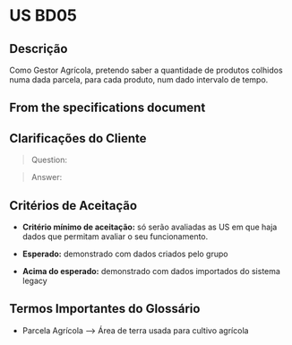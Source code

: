 # US BD05 

## Descrição

Como Gestor Agrícola, pretendo saber a quantidade de produtos colhidos numa dada parcela, para cada produto, num dado 
intervalo de tempo.

## From the specifications document

>

## Clarificações do Cliente 

>Question:

>Answer:


## Critérios de Aceitação

- **Critério mínimo de aceitação:** só serão avaliadas as US em que haja dados que permitam avaliar o seu funcionamento.

- **Esperado:** demonstrado com dados criados pelo grupo

- **Acima do esperado:** demonstrado com dados importados do sistema legacy


## Termos Importantes do Glossário

- Parcela Agrícola —> Área de terra usada para cultivo agrícola



